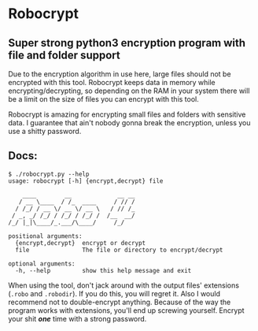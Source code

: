 # Robocrypt
## Super strong python3 encryption program with file and folder support

Due to the encryption algorithm in use here, large files should not be encrypted with this tool. Robocrypt keeps data in memory while encrypting/decrypting, so depending on the RAM in your system there will be a limit on the size of files you can encrypt with this tool.

Robocrypt is amazing for encrypting small files and folders with sensitive data. I guarantee that ain't nobody gonna break the encryption, unless you use a shitty password.

## Docs:
```console
$ ./robocrypt.py --help
usage: robocrypt [-h] {encrypt,decrypt} file

    ____        __             __ __
   / __ \____  / /_  ____     / // /
  / /_/ / __ \/ __ \/ __ \   / // /_
 / _, _/ /_/ / /_/ / /_/ /  /__  __/
/_/ |_|\____/_.___/\____/     /_/

positional arguments:
  {encrypt,decrypt}  encrypt or decrypt
  file               The file or directory to encrypt/decrypt

optional arguments:
  -h, --help         show this help message and exit
```
When using the tool, don't jack around with the output files' extensions (`.robo` and `.robodir`). If you do this, you will regret it. Also I would recommend not to double-encrypt anything. Because of the way the program works with extensions, you'll end up screwing yourself. Encrypt your shit ***one*** time with a strong password.
